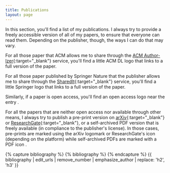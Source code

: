 ```yaml
---
title: Publications
layout: page
---
```


In this section, you'll find a list of my publications. I always try to provide
a freely accessible version of all of my papers, to ensure that everyone can
read them. Depending on the publisher, though, the ways I can do that may vary.

For all those paper that ACM allows me to share through the [ACM
Author-Izer]{:target="_blank"} service, you'll find a little ACM DL logo <i
class="ai ai-acmdl" aria-label="ACM Digital Library" title="Example of the icon
to indicate free access to the paper"></i> that links to a full version of the
paper.

For all those paper published by Springer Nature that the publisher allows me to
share through the [SharedIt]{:target="_blank"} service, you'll find a little
Springer logo <i class="ai ai-springer" aria-label="Springer Nature SharedIt"
title="Example of the icon to indicate free access to the paper"></i> that links
to a full version of the paper.

Similarly, if a paper is open access, you'll find an open access logo near the
entry <i class="ai ai-open-access" aria-label="Open Access icon" title="Example of the icon to indicate open access"></i>.

For all the papers that are neither open access nor available through other
means, I always try to publish a pre-print version on [arXiv]{:target="_blank"}
or [ResearchGate]{:target="_blank"}, or a self-archived PDF version that is
freely available (in compliance to the publisher's license). In those cases,
pre-prints are marked using the arXiv logomark
<i class="ai ai-arxiv" aria-label="Preprint available on arXiv"
     title="Example of the icon indicating that a preprint is available on arXiv"></i>
or ResearchGate's icon
<i class="fab fa-researchgate" title="Example of the icon indicating that a preprint is available on ResearchGate"
     aria-label="Example of the icon indicating that a preprint is available on ResearchGate"></i>
(depending on the platform)
while self-archived PDFs are marked with a PDF icon
<i class="fas fa-file-pdf" title="Example of icon indicating a self-archived PDF version"
     aria-label="Example of icon indicating a self-archived PDF version"></i>.

[ACM Author-Izer]: https://www.acm.org/publications/authors/acm-author-izer-service
[SharedIt]: https://www.springernature.com/gp/researchers/sharedit
[arXiv]: https://arxiv.org
[ResearchGate]: https://www.researchgate.net

{% capture bibliography %}
{% bibliography %}
{% endcapture %}
{{ bibliography | edit_urls | remove_number | emphasize_author | replace: 'h2', 'h3' }}
